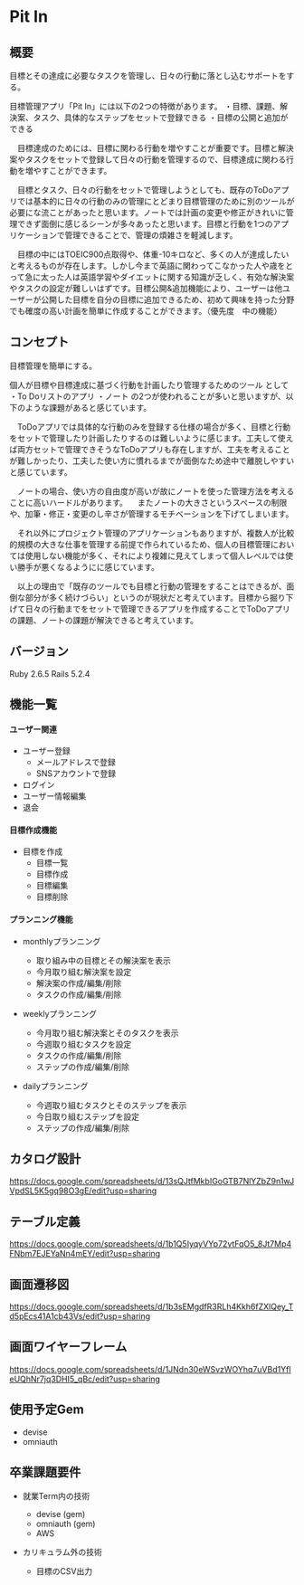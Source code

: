 # Pit In


## 概要
目標とその達成に必要なタスクを管理し、日々の行動に落とし込むサポートをする。

目標管理アプリ「Pit In」には以下の2つの特徴があります。
・目標、課題、解決案、タスク、具体的なステップをセットで登録できる
・目標の公開と追加ができる

　目標達成のためには、目標に関わる行動を増やすことが重要です。目標と解決案やタスクをセットで登録して日々の行動を管理するので、目標達成に関わる行動を増やすことができます。

　目標とタスク、日々の行動をセットで管理しようとしても、既存のToDoアプリでは基本的に日々の行動のみの管理にとどまり目標管理のために別のツールが必要にな流ことがあったと思います。ノートでは計画の変更や修正がきれいに管理できず面倒に感じるシーンが多々あったと思います。目標と行動を1つのアプリケーションで管理できることで、管理の煩雑さを軽減します。

　目標の中にはTOEIC900点取得や、体重-10キロなど、多くの人が達成したいと考えるものが存在します。しかし今まで英語に関わってこなかった人や歳をとって急に太った人は英語学習やダイエットに関する知識が乏しく、有効な解決案やタスクの設定が難しいはずです。目標公開&追加機能により、ユーザーは他ユーザーが公開した目標を自分の目標に追加できるため、初めて興味を持った分野でも確度の高い計画を簡単に作成することができます。（優先度　中の機能）


## コンセプト
目標管理を簡単にする。

個人が目標や目標達成に基づく行動を計画したり管理するためのツール
として
・To Doリストのアプリ
・ノート
の2つが使われることが多いと思いますが、以下のような課題があると感じています。

　ToDoアプリでは具体的な行動のみを登録する仕様の場合が多く、目標と行動をセットで管理したり計画したりするのは難しいように感じます。工夫して使えば両方セットで管理できそうなToDoアプリも存在しますが、工夫を考えることが難しかったり、工夫した使い方に慣れるまでが面倒なため途中で離脱しやすいと感じています。

　ノートの場合、使い方の自由度が高いが故にノートを使った管理方法を考えることに高いハードルがあります。
　またノートの大きさというスペースの制限や、加筆・修正・変更のし辛さが管理するモチベーションを下げてしまいます。

　それ以外にプロジェクト管理のアプリケーションもありますが、複数人が比較的規模の大きな仕事を管理する前提で作られているため、個人の目標管理においては使用しない機能が多く、それにより複雑に見えてしまって個人レベルでは使い勝手が悪くなるようにに感じています。

　以上の理由で「既存のツールでも目標と行動の管理をすることはできるが、面倒な部分が多く続けづらい」というのが現状だと考えています。目標から掘り下げて日々の行動までをセットで管理できるアプリを作成することでToDoアプリの課題、ノートの課題が解決できると考えています。


## バージョン
Ruby 2.6.5
Rails 5.2.4


## 機能一覧
#### ユーザー関連
- ユーザー登録
  - メールアドレスで登録
  - SNSアカウントで登録
- ログイン
- ユーザー情報編集
- 退会

#### 目標作成機能
- 目標を作成
  - 目標一覧
  - 目標作成
  - 目標編集
  - 目標削除

#### プランニング機能
- monthlyプランニング
  - 取り組み中の目標とその解決案を表示
  - 今月取り組む解決案を設定
  - 解決案の作成/編集/削除
  - タスクの作成/編集/削除

- weeklyプランニング
  - 今月取り組む解決案とそのタスクを表示
  - 今週取り組むタスクを設定
  - タスクの作成/編集/削除
  - ステップの作成/編集/削除

- dailyプランニング
  - 今週取り組むタスクとそのステップを表示
  - 今日取り組むステップを設定
  - ステップの作成/編集/削除


## カタログ設計
https://docs.google.com/spreadsheets/d/13sQJtfMkbIGoGTB7NlYZbZ9n1wJVpdSL5K5gq98O3gE/edit?usp=sharing


## テーブル定義
https://docs.google.com/spreadsheets/d/1b1Q5IyqyVYp72vtFqO5_8Jt7Mp4FNbm7EJEYaNn4mEY/edit?usp=sharing


## 画面遷移図
https://docs.google.com/spreadsheets/d/1b3sEMgdfR3RLh4Kkh6fZXlQey_Td5pEcs41A1cb43Vs/edit?usp=sharing


## 画面ワイヤーフレーム
https://docs.google.com/spreadsheets/d/1JNdn30eWSvzWOYhq7uVBd1YfIeUQhNr7jq3DHI5_qBc/edit?usp=sharing


## 使用予定Gem
- devise
- omniauth


## 卒業課題要件
- 就業Term内の技術
  - devise (gem)
  - omniauth (gem)
  - AWS

- カリキュラム外の技術
  - 目標のCSV出力
